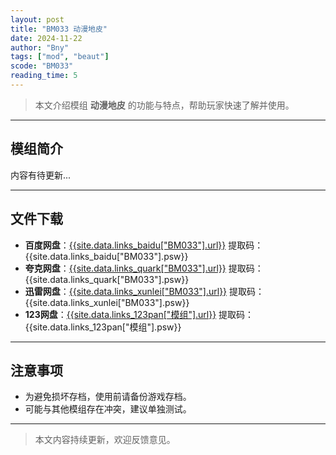 ```yaml
---
layout: post
title: "BM033 动漫地皮"
date: 2024-11-22
author: "Bny"
tags: ["mod", "beaut"]
scode: "BM033"
reading_time: 5
---
```


> 本文介绍模组 **动漫地皮** 的功能与特点，帮助玩家快速了解并使用。

---

## 模组简介

内容有待更新...

---

## 文件下载
- **百度网盘**：[{{site.data.links_baidu["BM033"].url}}]({{site.data.links_baidu["BM033"].url}}) 提取码：{{site.data.links_baidu["BM033"].psw}}
- **夸克网盘**：[{{site.data.links_quark["BM033"].url}}]({{site.data.links_quark["BM033"].url}}) 提取码：{{site.data.links_quark["BM033"].psw}}
- **迅雷网盘**：[{{site.data.links_xunlei["BM033"].url}}]({{site.data.links_xunlei["BM033"].url}}) 提取码：{{site.data.links_xunlei["BM033"].psw}}
- **123网盘**：[{{site.data.links_123pan["模组"].url}}]({{site.data.links_123pan["模组"].url}}) 提取码：{{site.data.links_123pan["模组"].psw}}

---

## 注意事项
- 为避免损坏存档，使用前请备份游戏存档。
- 可能与其他模组存在冲突，建议单独测试。

---

> 本文内容持续更新，欢迎反馈意见。
